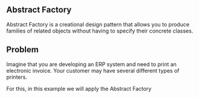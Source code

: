 ## Abstract Factory
Abstract Factory is a creational design pattern that allows you to produce families of related objects without having to specify their concrete classes.

## Problem
Imagine that you are developing an ERP system and need to print an electronic invoice. Your customer may have several different types of printers.

For this, in this example we will apply the Abstract Factory
